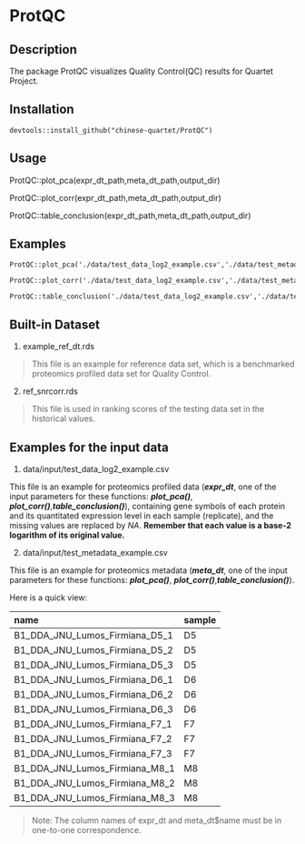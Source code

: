 # ProtQC

## Description
The package ProtQC visualizes Quality Control(QC) results for Quartet Project.

## Installation

```
devtools::install_github("chinese-quartet/ProtQC")
```

## Usage

ProtQC::plot_pca(expr_dt_path,meta_dt_path,output_dir)

ProtQC::plot_corr(expr_dt_path,meta_dt_path,output_dir)

ProtQC::table_conclusion(expr_dt_path,meta_dt_path,output_dir)


## Examples
```
ProtQC::plot_pca('./data/test_data_log2_example.csv','./data/test_metadata_example.csv','~/Desktop/')
```
```
ProtQC::plot_corr('./data/test_data_log2_example.csv','./data/test_metadata_example.csv','~/Desktop/')
```
```
ProtQC::table_conclusion('./data/test_data_log2_example.csv','./data/test_metadata_example.csv','~/Desktop/')
```

## Built-in Dataset

1. example_ref_dt.rds

> This file is an example for reference data set, which is a benchmarked proteomics profiled data set for Quality Control.

2. ref_snrcorr.rds

> This file is used in ranking scores of the testing data set in the historical values.

## Examples for the input data

1. data/input/test_data_log2_example.csv

This file is an example for proteomics profiled data (***expr_dt***, one of the input parameters for these functions: ***plot_pca()***, ***plot_corr()***,***table_conclusion()***), containing gene symbols of each protein and its quantitated expression level in each sample (replicate), and the missing values are replaced by *NA*. **Remember that each value is a base-2 logarithm of its original value.**

2. data/input/test_metadata_example.csv

This file is an example for proteomics metadata (***meta_dt***, one of the input parameters for these functions: ***plot_pca()***, ***plot_corr()***,***table_conclusion()***). 

Here is a quick view: 

| name                           | sample |
| :----------------------------- | ------ |
| B1_DDA_JNU_Lumos_Firmiana_D5_1 | D5     |
| B1_DDA_JNU_Lumos_Firmiana_D5_2 | D5     |
| B1_DDA_JNU_Lumos_Firmiana_D5_3 | D5     |
| B1_DDA_JNU_Lumos_Firmiana_D6_1 | D6     |
| B1_DDA_JNU_Lumos_Firmiana_D6_2 | D6     |
| B1_DDA_JNU_Lumos_Firmiana_D6_3 | D6     |
| B1_DDA_JNU_Lumos_Firmiana_F7_1 | F7     |
| B1_DDA_JNU_Lumos_Firmiana_F7_2 | F7     |
| B1_DDA_JNU_Lumos_Firmiana_F7_3 | F7     |
| B1_DDA_JNU_Lumos_Firmiana_M8_1 | M8     |
| B1_DDA_JNU_Lumos_Firmiana_M8_2 | M8     |
| B1_DDA_JNU_Lumos_Firmiana_M8_3 | M8     |

> Note: The column names of expr_dt and meta_dt$name must be in one-to-one correspondence.





